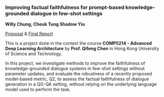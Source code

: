 ### Improving factual faithfulness for prompt-based knowledge-grounded dialogue in few-shot settings
**Willy Chung, Cheuk Tung Shadow Yiu**

[Proposal](docs/COMP5214_Proposal__Final_.pdf) & [Final Report](docs/COMP5214_Final_Report.pdf)

This is a project done in the context the course **COMP5214 - Advanced Deep Learning Architecture** by **Prof. Qifeng Chen** in Hong Kong University of Science and Technology.

In this project, we investigate methods to improve the faithfulness of knowledge-grounded dialogue systems in few-shot settings without parameter updates, and evaluate the robustness of a recently proposed model-based metric, Q2, to assess the factual faithfulness of dialogue generation in a QG-QA setting, without relying on the underlying language model used to perform the task.
